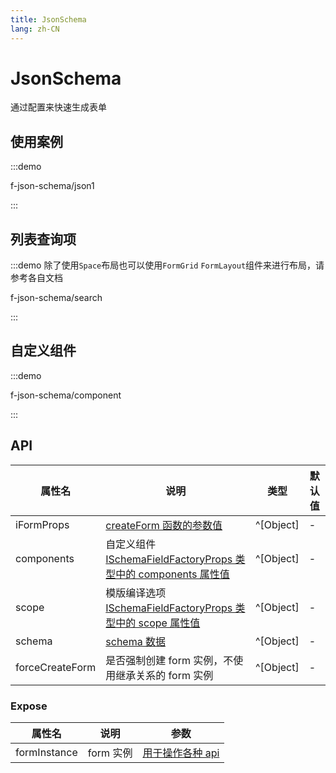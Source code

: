 ```yaml
---
title: JsonSchema
lang: zh-CN
---
```


# JsonSchema

通过配置来快速生成表单

## 使用案例

:::demo

f-json-schema/json1

:::

## 列表查询项

:::demo 除了使用`Space`布局也可以使用`FormGrid` `FormLayout`组件来进行布局，请参考各自文档

f-json-schema/search

:::

## 自定义组件

:::demo

f-json-schema/component

:::

## API

| 属性名          | 说明                                                                                                                        | 类型      | 默认值 |
| --------------- | --------------------------------------------------------------------------------------------------------------------------- | --------- | ------ |
| iFormProps      | [createForm 函数的参数值](https://core.formilyjs.org/zh-CN/api/entry/create-form)                                           | ^[Object] | -      |
| components      | 自定义组件[ISchemaFieldFactoryProps 类型中的 components 属性值](https://vue.formilyjs.org/api/components/schema-field.html) | ^[Object] | -      |
| scope           | 模版编译选项 [ISchemaFieldFactoryProps 类型中的 scope 属性值](https://vue.formilyjs.org/api/components/schema-field.html)   | ^[Object] | -      |
| schema          | [schema 数据](https://vue.formilyjs.org/api/shared/schema.html)                                                             | ^[Object] | -      |
| forceCreateForm | 是否强制创建 form 实例，不使用继承关系的 form 实例                                                                          | ^[Object] | -      |

### Expose

| 属性名       | 说明      | 参数                                                                 |
| ------------ | --------- | -------------------------------------------------------------------- |
| formInstance | form 实例 | [用于操作各种 api](https://core.formilyjs.org/zh-CN/api/models/form) |
